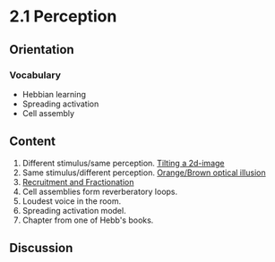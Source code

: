 # 2.1 Perception

## Orientation

### Vocabulary

* Hebbian learning
* Spreading activation
* Cell assembly

## Content

1. Different stimulus/same perception. [Tilting a 2d-image](https://24ways.org/2010/intro-to-css-3d-transforms/)
2. Same stimulus/different perception.  [Orange/Brown optical illusion](https://www.youtube.com/watch?v=bS4ZxYViKQo)
3. [Recruitment and Fractionation](https://books.google.com/books?id=uyV5AgAAQBAJP)
4. Cell assemblies form reverberatory loops.
5. Loudest voice in the room.
6. Spreading activation model.
7. Chapter from one of Hebb's books.

## Discussion



